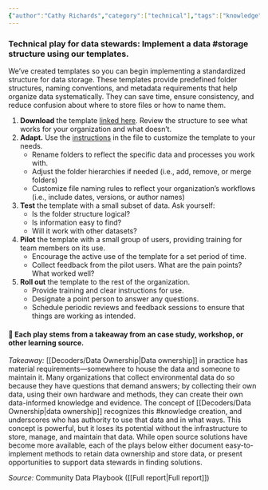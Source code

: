 ```yaml
---
{"author":"Cathy Richards","category":["technical"],"tags":["knowledge","storage","rolesandpermissions"],"dg-publish":true,"permalink":"/plays/play-13-implement-a-data-storage-structure-using-our-templates/","dgPassFrontmatter":true}
---
```


### **Technical play for data stewards: Implement a data #storage structure using our templates.** 
We’ve created templates so you can begin implementing a standardized structure for data storage. These templates provide predefined folder structures, naming conventions, and metadata requirements that help organize data systematically. They can save time, ensure consistency, and reduce confusion about where to store files or how to name them.

1. **Download** the template [linked here](https://drive.google.com/drive/folders/1WKnmxuh12tLB2NRkv0sKOHUEhagdbtEt?usp=drive_link). Review the structure to see what works for your organization and what doesn’t.
2. **Adapt.** Use the [instructions](https://drive.google.com/file/d/1UyYDj5qw2Jud5j1Px27N0-md7Hwlupwu/view?usp=sharing) in the file to customize the template to your needs. 
	- Rename folders to reflect the specific data and processes you work with.
	- Adjust the folder hierarchies if needed (i.e., add, remove, or merge folders)
	- Customize file naming rules to reflect your organization’s workflows (i.e., include dates, versions, or author names)
3. **Test** the template with a small subset of data. Ask yourself:
	- Is the folder structure logical? 
	- Is information easy to find?
	- Will it work with other datasets?
4. **Pilot** the template with a small group of users, providing training for team members on its use.
	- Encourage the active use of the template for a set period of time.
	- Collect feedback from the pilot users. What are the pain points? What worked well?
5. **Roll out** the template to the rest of the organization.
	- Provide training and clear instructions for use.
	- Designate a point person to answer any questions.
	- Schedule periodic reviews and feedback sessions to ensure that things are working as intended.



#### 🌱 Each play stems from a takeaway from an case study, workshop, or other learning source. 

*Takeaway:* [[Decoders/Data Ownership\|Data ownership]] in practice has material requirements—somewhere to house the data and someone to maintain it.
Many organizations that collect environmental data do so because they have questions that demand answers; by collecting their own data, using their own hardware and methods, they can create their own data-informed knowledge and evidence. The concept of [[Decoders/Data Ownership\|data ownership]] recognizes this #knowledge creation, and underscores who has authority to use that data and in what ways. This concept is powerful, but it loses its potential without the infrastructure to store, manage, and maintain that data. While open source solutions have become more available, each of the plays below either document easy-to-implement methods to retain data ownership and store data, or present opportunities to support data stewards in finding solutions.

*Source:* Community Data Playbook ([[Full report\|Full report]])